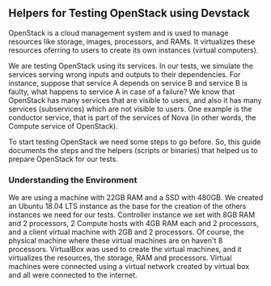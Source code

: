 ## Helpers for Testing OpenStack using Devstack

OpenStack is a cloud management system and is used to manage resources like storage, images, processors, and RAMs. It virtualizes these resources oferring to users to create its own instances (virtual computers).

We are testing OpenStack using its services. In our tests, we simulate the services serving wrong inputs and outputs to their dependencies. For instance, suppose that service A depends on service B and service B is faulty, what happens to service A in case of a failure? We know that OpenStack has many services that are visible to users, and also it has many services (subservices) which are not visible to users. One example is the conductor service, that is part of the services of Nova (in other words, the Compute service of OpenStack).

To start testing OpenStack we need some steps to go before. So, this guide documents the steps and the helpers (scripts or binaries) that helped us to prepare OpenStack for our tests.

### Understanding the Environment 

We are using a machine with 22GB RAM and a SSD with 480GB. We created an Ubuntu 18.04 LTS instance as the base for the creation of the others instances we need for our tests. Controller instance we set with 8GB RAM and 2 processors, 2 Compute hosts with 4GB RAM each and 2 processors, and a client virtual machine with 2GB and 2 processors. Of course, the physical machine where these virtual machines are on haven't 8 processors. VirtualBox was used to create the virtual machines, and it virtualizes the resources, the storage, RAM and processors. Virtual machines were connected using a virtual network created by virtual box and all were connected to the internet. 
